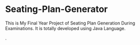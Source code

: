 # Seating-Plan-Generator

This is My Final Year Project of Seating Plan Generation During Examinations. It is totally developed using Java Language.




























































































































.






































